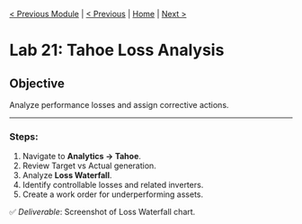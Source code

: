 [< Previous Module](./../modules/19-performance-analytics.md) | [< Previous](./20-alarm-management.md) | [Home](../README.md) | [Next >](./22-string-analytics.md)

# Lab 21: Tahoe Loss Analysis
## Objective
Analyze performance losses and assign corrective actions.

---

### Steps:
1. Navigate to **Analytics → Tahoe**.
2. Review Target vs Actual generation.
3. Analyze **Loss Waterfall**.
4. Identify controllable losses and related inverters.
5. Create a work order for underperforming assets.

✅ *Deliverable*: Screenshot of Loss Waterfall chart.